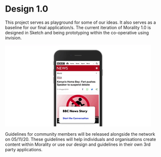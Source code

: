 # Design 1.0 

This project serves as playground for some of our ideas. It also serves as a baseline for our final application/s. The current iteration of Morality 1.0 is designed in Sketch and being prototyping within the co-operative using invision. 

![](Reward%20GIF%20white.gif)


Guidelines for community members will be released alongside the network on 05/11/20. These guidelines will help individuals and organisations create content within Morality or use our design and guidelines in their own 3rd party applications.


